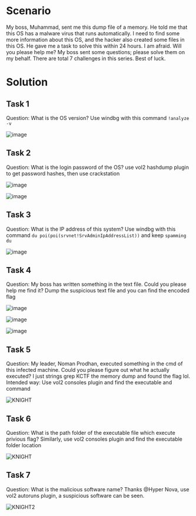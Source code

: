 # Scenario
My boss, Muhammad, sent me this dump file of a memory. He told me that this OS has a malware virus that runs automatically. I need to find some more information about this OS, and the hacker also created some files in this OS. He gave me a task to solve this within 24 hours. I am afraid. Will you please help me? My boss sent some questions; please solve them on my behalf. There are total 7 challenges in this series. Best of luck.

# Solution
## Task 1
Question: What is the OS version?
Use windbg with this command `!analyze -v`

![image](https://github.com/warlocksmurf/ctftime-writeups/assets/121353711/9443cf5f-d9a6-4a67-b592-690b6c68faf5)

## Task 2
Question: What is the login password of the OS? 
use vol2 hashdump plugin to get password hashes, then use crackstation

![image](https://github.com/warlocksmurf/ctftime-writeups/assets/121353711/f33b1bf8-a047-4d05-87bd-624dff7b1679)

![image](https://github.com/warlocksmurf/ctftime-writeups/assets/121353711/395ccfb2-e3a7-4bb4-b3a3-acc706854da0)

## Task 3
Question: What is the IP address of this system?
Use windbg with this command `du poi(poi(srvnet!SrvAdminIpAddressList))` and keep `spamming du`

![image](https://github.com/warlocksmurf/ctftime-writeups/assets/121353711/744eaa9b-1602-4881-ac81-914355cb82cd)

## Task 4
Question: My boss has written something in the text file. Could you please help me find it? 
Dump the suspicious text file and you can find the encoded flag

![image](https://github.com/warlocksmurf/ctftime-writeups/assets/121353711/de8e9e81-bf8f-4d43-8ede-ef191801f43a)

![image](https://github.com/warlocksmurf/ctftime-writeups/assets/121353711/57d5b61e-fbf9-4b1c-b8f4-d804ac19b2ed)

![image](https://github.com/warlocksmurf/ctftime-writeups/assets/121353711/b3e7dbaa-a57d-42e2-8a71-6e5560e3f9de)

## Task 5 
Question: My leader, Noman Prodhan, executed something in the cmd of this infected machine. Could you please figure out what he actually executed? 
I just strings grep KCTF the memory dump and found the flag lol.
Intended way: Use vol2 consoles plugin and find the executable and command

![KNIGHT](https://github.com/warlocksmurf/ctftime-writeups/assets/121353711/cede368f-8aa7-4fd5-8595-4ad8ea1d695e)

## Task 6
Question: What is the path folder of the executable file which execute privious flag? 
Similarly, use vol2 consoles plugin and find the executable folder location

![KNIGHT](https://github.com/warlocksmurf/ctftime-writeups/assets/121353711/cede368f-8aa7-4fd5-8595-4ad8ea1d695e)

## Task 7
Question: What is the malicious software name? 
Thanks @Hyper Nova, use vol2 autoruns plugin, a suspicious software can be seen.

![KNIGHT2](https://github.com/warlocksmurf/ctftime-writeups/assets/121353711/6da1fc9a-a7a1-4765-87e4-9a2475ee3750)
